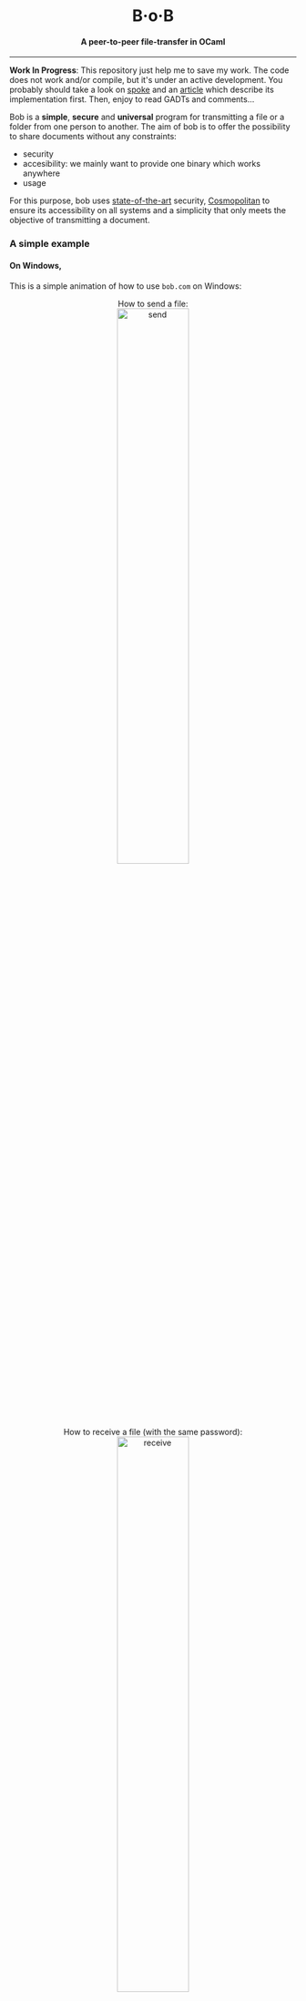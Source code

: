 <h1 align="center">B·o·B</h1>
<h4 align="center">A peer-to-peer file-transfer in OCaml</h4>
<hr>

**Work In Progress**: This repository just help me to save my work. The code
does not work and/or compile, but it's under an active development. You
probably should take a look on [spoke][spoke] and an [article][article] which
describe its implementation first. Then, enjoy to read GADTs and comments...

Bob is a **simple**, **secure** and **universal** program for transmitting a
file or a folder from one person to another. The aim of bob is to offer the
possibility to share documents without any constraints:
- security
- accesibility: we mainly want to provide one binary which works anywhere
- usage

For this purpose, bob uses [state-of-the-art][article] security,
[Cosmopolitan][cosmopolitan] to ensure its accessibility on all systems and a
simplicity that only meets the objective of transmitting a document.

### A simple example

#### On Windows,

This is a simple animation of how to use `bob.com` on Windows:
<div align="center">
How to send a file:<br />
<img src="./img/send.gif" alt="send" width="50%" />

How to receive a file (with the same password):<br />
<img src="./img/receive.gif" alt="receive" width="50%" />
</div>

#### On other platforms,

You can compile & install bob with [opam][opam]:
```sh
$ opam pin add -y https://github.com/dinosaure/bob
```

Bob has 3 sub-programs, the receiver, the sender and the relay. We will
concentrate on the first two:
- `bob recv` requires a password (decided between you and the sender). Take for
  example: revolucion-para-siempre. This program has several options like
  accepting any sender (sharing the same password) automatically or the address
  of the relay. An example of its use is:
```sh
$ bob recv revolucion-para-siempre -r $(dig +short osau.re) -y
>>> Received a file: my_huge_file.txt.
>>> ⠼   13.5 MiB    2.2 MiB/s
```
- `bob send` requires a document (a file or a folder) and let you to specify
  few options: compression, password, relay address.
```sh
$ bob send --password revolucion-para-siempre -r $(dig +short osau.re) \
    --no-compression my_huge_file.txt
>>> [│████████████████████████████│]   13.5 MiB  / 13.54 MiB
```

As you can see, some information is displayed and the download can begin. You
can let bob decide on the password if you want with regard to the sender:
```sh
$ bob send -r $(dig +short osau.re) my_huge_file.txt
Password: wei-widwagamboostu
>>> [│                            │]    0.0 B    / 13.54 MiB
```

And, by default, we always ask for confirmation from the recipients as to what
he/she is receiving:
```sh
$ bob recv -r $(dig +short osau.re) wei-widwagamboostu
Accept from 213.245.183.59:55291 [Y/n]:
```

### Design, Protocol and Implementation

If you are interested in the implementation of bob, the protocol itself or the
design of the program in general, there are some notes on this in the
distribution. For future contributions, it is advisable to read these
documents.

### Avantage of `bob`

#### The relay implementation

One of the advantage of `bob` is the implementation of its relay, which simply
transfers information from one peer to another without altering the content.
The investigators of the agreement are **only** the peers and the relay does
not intervene **in any way** in this agreement. The sole role of the relay is
to transfer information from one peer to another. When two peers reach an
agreement, they notif the relay so that it can allocate a secure channel
between the two peers.

The relay is therefore _blind_ to the algorithm used to reach an agreement.
This feature ensures that there is no compromise between peers via the relay.

The protocol itself does not allow the relay to obtain enough information to
decrypt your communications. Indeed, the initial exchange (the _handshake_)
between the peers is an exchange that could be done without a relay. The
purpose of the relay is:
- to provide a stable connection
- allow two peers to communicate with each other when they cannot directly
  (certainly because of a proxy)

The only packet that the relay introspects is that of the receiver's refusal or
acceptance in order to allocate a secure communication channel for the two
peers.

#### OCaml & GADTs

The state machine defined to ensure the exchange uses an feature of the OCaml
language: GADTs. From this we can encode at type level that a client cannot
talk to another client and a server cannot talk to another server. In this way,
we can prune problematic cases as errors upstream, outside the implementation
of the so-called state machine.

Indeed, the implementation of the state machine utimately focuses only on valid
cases - namely, a receiver wanting to communicate with a sender and vice-versa.
This property (the duality between receiver and sender) can be _encoded_ with
types and GADTs.

```ocaml
type send = | and recv = | and relay = |

type ('a, 'b) peer =
  | Send : (send, recv) peer
  | Recv : (recv, send) peer

type ('from, 'to) src =
  | Relay : (relay, 'to) src
  | Peer  : ('from, 'non_from) peer -> ('from, 'non_from) src

type ('from, 'to) dst =
  | Relay : ('from, relay) dst
  | Peer  : ('to, 'non_to) peer -> ('non_to, 'to) dst

type ('from, 'to) packet =
  | Hello_as_a_client : (recv, relay) packet
  | Hello_as_a_server : (send, relay) packet
  | Client_validator  : (recv,  send) packet
  | Server_validator  : (send,  recv) packet
```

This does not mean that we cannot receive a packet from a sender to a sender,
but we can (and should) elimimate such cases upstream of the state machine.
Another property is that we cannot, in OCaml and in this state machine,
explicitely send a packet to a sender if we are recognizsed as a sender.

#### Unikernels and [MirageOS][mirage]

Bob provides 2 implementations of the relay which are very similar. One is a
part of the executable and the user can launch its own relay _via_ `bob relay`
and an other implementation exists as an unikernel (see [mirage/][./mirage]).

The last one lets the user compile a full operating system as a relay and
virtualize it with KVM for instance. You must have a machine with [KVM][kvm].
You must install the `mirage` tool and install `bob` first. Then, you should be
able to craft the operating system with:
```sh
$ opam install mirage
$ git clone https://github.com/dinosaure/bob
$ mkdir bob-unikernel
$ cp bob/mirage/* bob-unikernel/
$ cd bob-unikernel/
$ mirage configure -t hvt
$ make depends
$ mirage build
$ ls dist/bob.hvt
dist/bob.hvt
```

An image `bob.hvt` is crafted and it can be launched with [Solo5][solo5] and
[albatross][albatross]. Albatross is available _via_ `apt` if you want:
```sh
$ wget -q -O - https://apt.robur.coop/gpg.pub | apt-key add -
$ echo "deb https://apt.robur.coop ubuntu-20.04 main" >> /etc/apt/sources.list
$ sudo apt update
$ sudo apt install solo5-hvt albatross
```

##### Networks and unikernels

For OS virtualization, you usually requires a bridge:
```
$ cat >>/etc/network/interfaces <<EOF

auto service
iface service inet static
  address 10.0.0.1
  netmask 255.255.255.0
  broadcast 10.0.0.255
  bridge_ports none
  bridge_stp off
  bridge_fd 0
  bridge_maxwait 0
EOF
$ systemctl restart networking
```

Finally, you need to let the unikernel to communicate with Internet and let
people to communicate with your unikernel:
```sh
$ cat "1" > /proc/sys/net/ipv4/ip_forward
$ iptables -A FORWARD -o service -m conntrack --ctstate RELATED,ESTABLISHED \
    -j ACCEPT
$ iptables -A FORWARD -i service ! -o service -j ACCEPT
$ iptables -A FORWARD -i service -o service -j ACCEPT
$ iptables -t nat -A POSTROUTING -s 10.0.0.0/24 ! -o service \
    -j MASQUERADE
$ iptables -N BOB
$ iptables -A BOB -d 10.0.0.2/32 ! -i service -o service \
    -p tcp -m tcp --dport 9000 -j ACCEPT
$ iptables -A BOB -d 10.0.0.2/32 ! -i service -o service \
    -p tcp -m tcp --dport 9001 -j ACCEPT
$ iptables -A FORWARD -o service -j BOB
$ iptables -t nat -N BOB
$ iptables -t nat -A PREROUTING -m addrtype --dst-type LOCAL -j BOB
$ iptables -t nat -A BOB ! -s 10.0.0.2/32 \
    -p tcp -m tcp --dport 9000 =j DNAT --to-destination 10.0.0.2:9000
$ iptables -t nat -A BOB ! -s 10.0.0.2/32 \
    -p tcp -m tcp --dport 9001 =j DNAT --to-destination 10.0.0.2:9000
```

##### Launch the unikernel

You can launch the unikernel with `albatross` with:
```sh
$ albatross-client-local create --net=service \
    --arg="--ipv4=10.0.0.2/24"
    --arg="--ipv4-gateway=10.0.0.1" bob bob.hvt
```

Locally, you are able to communicate with your relay _via_ the `-r` option:
```sh
$ bob send -r <my-public-ip>:9000
Password: shoacquis-feursonsindlebu

$ bob -r <my-public-ip>:9000 shoacquis-feursonsindlebu
Accept from <server-identity> [Y/n]: Y
Handshake is done with <server-identity>
```

#### [Esperanto][esperanto], [Cosmopolitan][cosmopolitan] and Windows support

Currently, the `bob` executable can be compiled with the `esperanto` toolchain.
By this way, we are able to deliver a `bob.com` which works _anywhere_. The
status of it is experimental. However, few tweak on some libraries (specially
`mirage-crypto` and `digestif`) are needed to be able to compile `bob`
with this _toolchain_.

The final executable, the `bob.com` seems to work on PowerShell (Windows) and
obviously Linux.

A CI exists which try to compile `bob` with Esperanto and Cosmopolitan. The
builded artifact is available into the GitHub action which built the
executable. Any users can download this artifact (see Actions and the last
green GitHub Action, you will find a `bob.com` artifact) and execute it on
their computer - there should be no prerequisites.

[spoke]: https://github.com/dinosaure/spoke
[article]: https://blog.osau.re/articles/spoke.html
[mirage]: https://mirage.io/
[kvm]: https://en.wikipedia.org/wiki/Kernel-based_Virtual_Machine
[solo5]: https://github.com/Solo5/solo5
[albatross]: https://github.com/hannesm/albatross
[esperanto]: https://github.com/dinosaure/esperanto
[cosmopolitan]: https://github.com/jart/cosmopolitan
[opam]: https://opam.ocaml.org/
